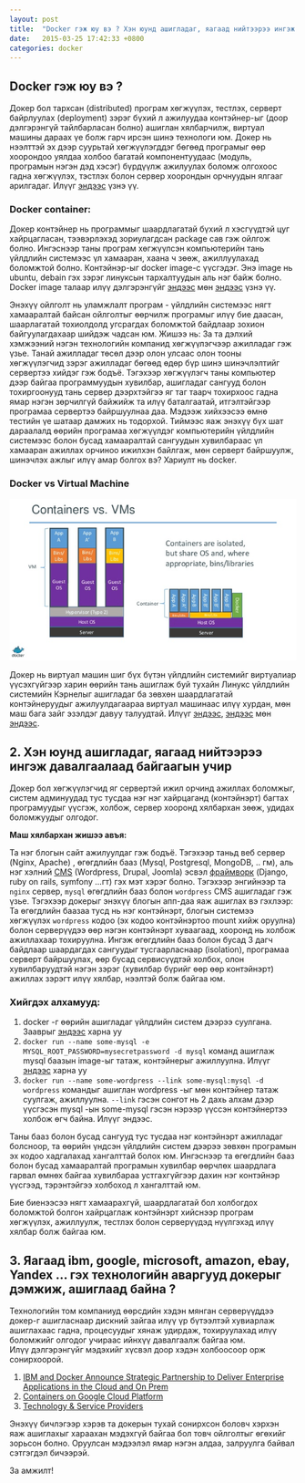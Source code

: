 ```yaml
---
layout: post
title:  "Docker гэж юу вэ ? Хэн юунд ашигладаг, яагаад нийтээрээ ингэж давалгаалаад байгаагын учир"
date:   2015-03-25 17:42:33 +0800
categories: docker
---
```


## Docker гэж юу вэ ? 

Докер бол тархсан (distributed) програм хөгжүүлэх, тестлэх, серверт байрлуулах (deployment) зэрэг бүхий л ажилуудаа контэйнер-ыг (доор дэлгэрэнгүй тайлбарласан болно) ашиглан хялбарчилж, виртуал машины дараах үе болж гарч ирсэн шинэ технологи юм.
Докер нь нээлттэй эх дээр суурьтай хөгжүүлэгддэг бөгөөд програмыг өөр хоорондоо уялдаа холбоо багатай компонентуудаас (модуль, програмын нэгэн дэд хэсэг) бүрдүүлж ажилуулах боломж олгохоос гадна хөгжүүлэх, тэстлэх болон сервер хоорондын орчнуудын ялгааг арилгадаг.
Илүүг [эндээс](https://docs.docker.com/introduction/understanding-docker/) үзнэ үү.

### Docker container:

Докер контэйнер нь программыг шаардлагатай бүхий л хэсгүүдтэй цуг хайрцагласан, тээвэрлэхэд зориулагдсан package сав гэж ойлгож болно. Ингэснээр таны програм хөгжүүлсэн компьютерийн тань үйлдлийн системээс үл хамааран, хаана ч зөөж, ажиллуулахад боломжтой болно.
Контэйнэр-ыг docker image-с үүсгэдэг. Энэ image нь ubuntu, debain гэх зэрэг линуксын тархалтуудын аль нэг байж болно. Docker image талаар илүү дэлгэрэнгүйг [эндээс](https://docs.docker.com/introduction/understanding-docker/) мөн [эндээс](https://docs.docker.com/userguide/dockerimages/) үзнэ үү.

Энэхүү ойлголт нь уламжлалт програм - үйлдлийн системээс нягт хамааралтай байсан ойлголтыг өөрчилж програмыг илүү бие даасан, шаарлагатай тохиолдолд угсрагдах боломжтой байдлаар зохион байгуулагдахаар шийдэж чадсан юм. Жишээ нь: 
За та дэлхий хэмжээний нэгэн технологийн компанид хөгжүүлэгчээр ажилладаг гэж үзье.
Танай ажилладаг төсөл дээр олон улсаас олон тооны хөгжүүлэгчид зэрэг ажилладаг бөгөөд өдөр бүр шинэ шинэчлэлтийг сервертээ хийдэг гэж бодъё. Тэгэхээр хөгжүүлэгч таны компьютер дээр байгаа программуудын хувилбар, ашигладаг сангууд болон тохиргоонууд тань сервер дээрхтэйгээ яг таг таарч тохирхоос гадна ямар нэгэн зөрчилгүй байжийж та илүү баталгаатай, итгэлтэйгээр програмаа сервертээ байршуулнаа даа. Мэдээж хийхээсээ өмнө тестийн үе шатаар дамжих нь тодорхой.
Тиймээс яаж энэхүү бүх шат дараалалд  өөрийн програмаа хөгжүүлдэг компьютерийн үйлдлийн системээс болон бусад хамааралтай сангуудын хувилбараас үл хамааран ажиллах орчиноо ижилхэн байлгаж, мөн серверт байршуулж, шинэчлэх ажлыг илүү амар болгох вэ? Хариулт нь docker.

### Docker vs Virtual Machine

![Docker vs VM](/assets/image1.png)

Докер нь виртуал машин шиг бүх бүтэн үйлдлийн системийг виртуалиар үүсэхгүйгээр харин өөрийн тань ашиглаж буй тухайн Линукс үйлдлийн системийн Кэрнелыг ашигладаг ба зөвхөн шаардлагатай контэйнеруудыг ажилуулдагаараа виртуал машинаас илүү хурдан, мөн маш бага зайг эзэлдэг давуу талуудтай. Илүүг [эндээс](https://docs.docker.com/), [эндээс](http://stackoverflow.com/questions/16047306/how-is-docker-io-different-from-a-normal-virtual-machine) мөн [эндээс](http://opensource.com/resources/what-docker).

## 2. Хэн юунд ашигладаг, яагаад нийтээрээ ингэж давалгаалаад байгаагын учир

Докер бол хөгжүүлэгчид яг сервертэй ижил орчинд ажиллах боломжыг, систем админуудад тус тусдаа нэг нэг хайрцаганд (контэйнэрт)  багтах програмуудыг үүсгэж, холбож, сервер хооронд хялбархан зөөж, удидах боломжуудыг олгодог.

**Маш хялбархан жишээ авъя:** 

Та нэг блогын сайт ажилуулдаг гэж бодъё. Тэгэхээр таньд веб сервер (Nginx, Apache) , өгөгдлийн бааз (Mysql, Postgresql, MongoDB, .. гм), аль нэг хэлний [CMS](http://en.wikipedia.org/wiki/Content_management_system) (Wordpress, Drupal, Joomla) эсвэл [фраймворк](http://en.wikipedia.org/wiki/Web_application_framework) (Django, ruby on rails, symfony …гт) гэх мэт хэрэг болно. Тэгэхээр энгийнээр та `nginx` сервер, `mysql`  өгөгдлийн бааз болон `wordpress` CMS ашигладаг гэж үзье.
Тэгэхээр докерыг энэхүү блогын апп-даа яаж ашиглах вэ гэхлээр:
Та өгөгдлийн баазаа тусд нь нэг контэйнэрт, блогын системээ хөгжүүлэх `wordpress` кодоо (эх кодоо контэйнэртоо mount хийж оруулна) болон серверүүдээ өөр нэгэн контэйнэрт хуваагаад, хооронд нь холбож ажиллахаар тохируулна. Ингэж өгөгдлийн бааз болон бусад 3 дагч байдлаар шаардагдах сангуудыг тусгаарласнаар (isolation), програмаа серверт байршуулах, өөр бусад сервисүүдтэй холбох, олон хувилбаруудтэй нэгэн зэрэг (хувилбар бүрийг өөр өөр контэйнэрт) ажиллах зэрэгт илүү хялбар, нээлтэй болж байгаа юм.


### Хийгдэх алхамууд:

1. docker -г өөрийн ашигладаг үйлдлийн систем дээрээ суулгана. Зааврыг [эндээс](http://docs.docker.com/installation/#installation) харна уу
2. `docker run --name some-mysql -e MYSQL_ROOT_PASSWORD=mysecretpassword -d mysql` команд ашиглаж mysql баазын image-ыг татаж, контэйнерыг ажиллуулна. Илүүг [эндээс](https://registry.hub.docker.com/_/mysql/) харна уу
3. `docker run --name some-wordpress --link some-mysql:mysql -d wordpress` командыг ашиглан wordpress -ыг мөн контэйнер татаж суулгаж, ажиллуулна. `--link` гэсэн сонгот нь 2 дахь алхам дээр үүсгэсэн mysql -ын some-mysql гэсэн нэрээр үүссэн контэйнертээ холбож өгч байна. Илүүг эндээс.

Таны бааз болон бусад сангууд тус тусдаа нэг контэйнэрт ажилладаг болсноор, та өөрийн үндсэн үйлдлийн систем дээрээ зөвхөн програмын эх кодоо хадгалахад хангалттай болох юм. Ингэснээр  та өгөгдлийн бааз болон бусад хамааралтай програмын хувилбар өөрчлөх шаардлага гарвал өмнөх байгаа хувилбараа устгахгүйгээр дахин нэг контэйнэр үүсгээд, тэрэнтэйгээ холбоход л хангалттай юм.

Бие биенээсээ нягт хамаарахгүй, шаардлагатай бол холбогдох боломжтой болгон хайрцаглаж контэйнэрт хийснээр програм хөгжүүлэх, ажиллуулж, тестлэх болон серверүүдэд нүүлгэхэд илүү хялбар болж байгаа юм.

## 3. Яагаад ibm, google, microsoft, amazon, ebay, Yandex ... гэх технологийн аваргууд докерыг дэмжиж, ашиглаад байна ?

Технологийн том компаниуд өөрсдийн хэдэн мянган серверүүддээ докер-г ашигласнаар дискний зайгаа илүү үр бүтээлтэй хувиарлаж ашиглахаас гадна, процесуудыг хянаж удирдаж, тохируулахад илүү боломжийг олгодог учираас ийнхүү давалгаалж байгаа юм.  
Илүү дэлгэрэнгүйг мэдэхийг хүсвэл доор хэдэн холбоосоор орж сонирхоорой.
1. [IBM and Docker Announce Strategic Partnership to Deliver Enterprise Applications in the Cloud and On Prem](https://www-03.ibm.com/press/us/en/pressrelease/45597.wss)
2. [Containers on Google Cloud Platform](https://cloud.google.com/compute/docs/containers)
3. [Technology & Service Providers](https://www.docker.com/partners/find/)


Энэхүү бичлэгээр хэрэв та докерын тухай сонирхсон боловч хэрхэн яаж ашиглахыг хараахан мэдэхгүй байгаа бол товч ойлголтыг өгөхийг зорьсон болно.
Оруулсан мэдээлэл ямар нэгэн алдаа, залруулга байвал сэтгэгдэл бичээрэй.

За амжилт!

